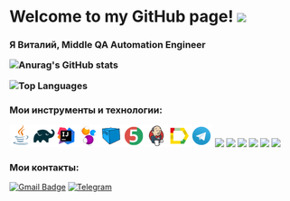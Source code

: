 <h1>Welcome to my GitHub page!</a> 
<img src="https://github.com/blackcater/blackcater/raw/main/images/Hi.gif" height="32"/></h1>
<h3> Я Виталий, Middle QA Automation Engineer






![Anurag's GitHub stats](https://github-readme-stats.vercel.app/api?username=Vitaly-qa&show_icons=true&hide=prs&count_private=true&bg_color=00000000)

![Top Languages](https://github-readme-stats.vercel.app/api/top-langs/?username=Vitaly-qa&langs_count=10&layout=compact)

### Мои инструменты и технологии:

[![Java.png](icons/Java.png)](https://www.java.com)[![Gradle](/icons/Gradle.png)](https://gradle.org)[![IntelliJ IDEA](/icons/Intelij_IDEA.png)](https://www.jetbrains.com/idea)[![Selenide](/icons/Selenide.png)](https://selenide.org)[![Selenoid](/icons/Selenoid.png)](https://aerokube.com/selenoid)[![JUnit 5](/icons/JUnit5.png)](https://junit.org/junit5)[![Jenkins (1).png](icons/Jenkins%20%281%29.png)](https://www.jenkins.io)[![Allure Report](/icons/Allure_Report.png)](https://docs.qameta.io/allure)[![Telegram](/icons/Telegram.png)](https://telegram.org)
<img src="https://cdn.jsdelivr.net/gh/devicons/devicon@latest/icons/github/github-original-wordmark.svg" height="40" weight="40"/>
<img src="https://cdn.jsdelivr.net/gh/devicons/devicon@latest/icons/insomnia/insomnia-original.svg"  height="40" weight="40"/>
<img src="https://cdn.jsdelivr.net/gh/devicons/devicon@latest/icons/postman/postman-original.svg" height="40" weight="40" />
<img src="https://cdn.jsdelivr.net/gh/devicons/devicon@latest/icons/androidstudio/androidstudio-original.svg" height="40" weight="40" />
<img src="https://cdn.jsdelivr.net/gh/devicons/devicon@latest/icons/jira/jira-original-wordmark.svg" height="40" weight="40" />
<img src="https://cdn.jsdelivr.net/gh/devicons/devicon@latest/icons/confluence/confluence-original-wordmark.svg" height="40" weight="40"/>


### Мои контакты:

[![Gmail Badge](https://img.shields.io/badge/-gmail-c14438?style=flat&logo=Gmail&logoColor=white&link=mailto:vitalikkuzmin150@gmail.com)](mailto:vitalikkuzmin150@gmail.com)
[![Telegram](https://img.shields.io/badge/-telegram-red?color=blue&logo=telegram&logoColor=white)](https://t.me/Vitaly_55555)
